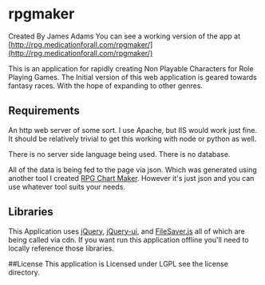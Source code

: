# rpgmaker

Created By James Adams 
You can see a working version of the app at [http://rpg.medicationforall.com/rpgmaker/](http://rpg.medicationforall.com/rpgmaker/)

This is an application for rapidly creating Non Playable Characters for Role Playing Games. The Initial version of this web application is geared towards fantasy races.
With the hope of expanding to other genres.

## Requirements
An http web server of some sort. I use Apache, but IIS would work just fine. 
It should be relatively trivial to get this working with node or python as well.

There is no server side language being used.
There is no database.

All of the data is being fed to the page via json. Which was generated using another tool I created [RPG Chart Maker](http://rpg.medicationforall.com/rpgchartmaker/).
However it's just json and you can use whatever tool suits your needs.

## Libraries
This Application uses [jQuery](https://jquery.com/), [jQuery-ui](http://jqueryui.com/), and [FileSaver.js](https://github.com/eligrey/FileSaver.js/) all of which are being called via cdn. 
If you want run this application offline you'll need to locally reference those libraries.

##License
This application is Licensed under LGPL see the license directory. 

